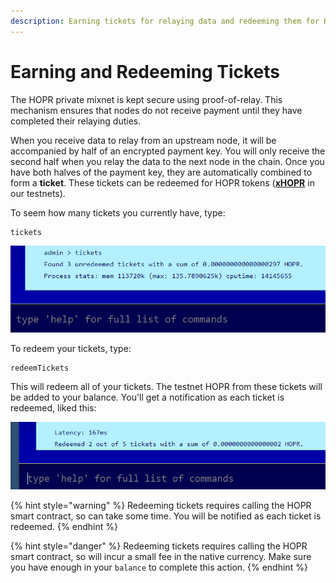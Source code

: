```yaml
---
description: Earning tickets for relaying data and redeeming them for HOPR
---
```


# Earning and Redeeming Tickets

The HOPR private mixnet is kept secure using proof-of-relay. This mechanism ensures that nodes do not receive payment until they have completed their relaying duties.

When you receive data to relay from an upstream node, it will be accompanied by half of an encrypted payment key. You will only receive the second half when you relay the data to the next node in the chain. Once you have both halves of the payment key, they are automatically combined to form a **ticket**. These tickets can be redeemed for HOPR tokens \([**xHOPR**](../core-concepts/tokens/hopr-tokens.md) in our testnets\).

To seem how many tickets you currently have, type:

```text
tickets
```

![](../.gitbook/assets/avado-tickets%20%281%29%20%281%29%20%281%29.png)

To redeem your tickets, type:

```text
redeemTickets
```

This will redeem all of your tickets. The testnet HOPR from these tickets will be added to your balance. You'll get a notification as each ticket is redeemed, liked this:

![](../.gitbook/assets/avado-redeeming-tickets%20%281%29%20%281%29%20%281%29.png)

{% hint style="warning" %}
Redeeming tickets requires calling the HOPR smart contract, so can take some time. You will be notified as each ticket is redeemed.
{% endhint %}

{% hint style="danger" %}
Redeeming tickets requires calling the HOPR smart contract, so will incur a small fee in the native currency. Make sure you have enough in your `balance` to complete this action.
{% endhint %}

